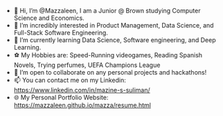 - 👋 Hi, I’m @Mazzaleen, I am a  Junior @ Brown studying Computer Science and Economics.
- 👀 I’m incredibly interested in Product Management, Data Science, and  Full-Stack Software Engineering.
- 🌱 I’m currently learning Data Science, Software engineering, and Deep Learning. 
- ⚽ My Hobbies are: Speed-Running videogames, Reading Spanish Novels, Trying perfumes, UEFA Champions League
- 💞️ I’m open to collaborate on any personal projects and hackathons!
- 📫 You can contact me on my Linkedin: https://www.linkedin.com/in/mazine-s-suliman/
- 🌐 My Personal Portfolio Website: https://mazzaleen.github.io/mazza/resume.html

<!---
Mazzaleen/Mazzaleen is a ✨ special ✨ repository because its `README.md` (this file) appears on your GitHub profile.
You can click the Preview link to take a look at your changes.
--->
